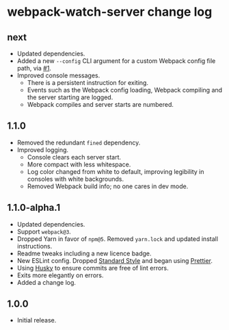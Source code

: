 # webpack-watch-server change log

## next

- Updated dependencies.
- Added a new `--config` CLI argument for a custom Webpack config file path, via [#1](https://github.com/jaydenseric/webpack-watch-server/pull/1).
- Improved console messages.
  - There is a persistent instruction for exiting.
  - Events such as the Webpack config loading, Webpack compiling and the server starting are logged.
  - Webpack compiles and server starts are numbered.

## 1.1.0

- Removed the redundant `fined` dependency.
- Improved logging.
  - Console clears each server start.
  - More compact with less whitespace.
  - Log color changed from white to default, improving legibility in consoles with white backgrounds.
  - Removed Webpack build info; no one cares in dev mode.

## 1.1.0-alpha.1

- Updated dependencies.
- Support `webpack@3`.
- Dropped Yarn in favor of `npm@5`. Removed `yarn.lock` and updated install instructions.
- Readme tweaks including a new licence badge.
- New ESLint config. Dropped [Standard Style](https://standardjs.com) and began using [Prettier](https://github.com/prettier/eslint-plugin-prettier).
- Using [Husky](https://github.com/typicode/husky) to ensure commits are free of lint errors.
- Exits more elegantly on errors.
- Added a change log.

## 1.0.0

- Initial release.

